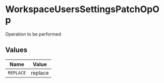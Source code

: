 # WorkspaceUsersSettingsPatchOpOp

Operation to be performed


## Values

| Name      | Value     |
| --------- | --------- |
| `REPLACE` | replace   |